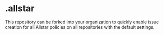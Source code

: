 # .allstar

This repository can be forked into your organization to quickly enable issue creation for all Allstar policies on all repositories with the default settings.
